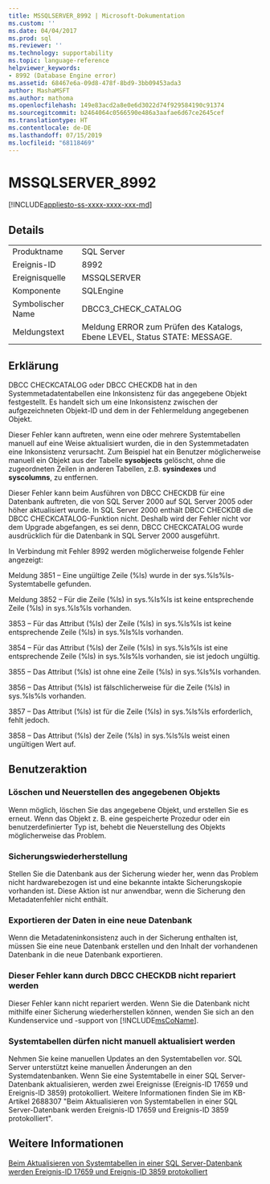 ```yaml
---
title: MSSQLSERVER_8992 | Microsoft-Dokumentation
ms.custom: ''
ms.date: 04/04/2017
ms.prod: sql
ms.reviewer: ''
ms.technology: supportability
ms.topic: language-reference
helpviewer_keywords:
- 8992 (Database Engine error)
ms.assetid: 68467e6a-09d8-478f-8bd9-3bb09453ada3
author: MashaMSFT
ms.author: mathoma
ms.openlocfilehash: 149e83acd2a8e0e6d3022d74f929584190c91374
ms.sourcegitcommit: b2464064c0566590e486a3aafae6d67ce2645cef
ms.translationtype: HT
ms.contentlocale: de-DE
ms.lasthandoff: 07/15/2019
ms.locfileid: "68118469"
---
```

# <a name="mssqlserver8992"></a>MSSQLSERVER_8992
[!INCLUDE[appliesto-ss-xxxx-xxxx-xxx-md](../../includes/appliesto-ss-xxxx-xxxx-xxx-md.md)]
  
## <a name="details"></a>Details  
  
|||  
|-|-|  
|Produktname|SQL Server|  
|Ereignis-ID|8992|  
|Ereignisquelle|MSSQLSERVER|  
|Komponente|SQLEngine|  
|Symbolischer Name|DBCC3_CHECK_CATALOG|  
|Meldungstext|Meldung ERROR zum Prüfen des Katalogs, Ebene LEVEL, Status STATE: MESSAGE.|  
  
## <a name="explanation"></a>Erklärung  
DBCC CHECKCATALOG oder DBCC CHECKDB hat in den Systemmetadatentabellen eine Inkonsistenz für das angegebene Objekt festgestellt. Es handelt sich um eine Inkonsistenz zwischen der aufgezeichneten Objekt-ID und dem in der Fehlermeldung angegebenen Objekt.  
  
Dieser Fehler kann auftreten, wenn eine oder mehrere Systemtabellen manuell auf eine Weise aktualisiert wurden, die in den Systemmetadaten eine Inkonsistenz verursacht. Zum Beispiel hat ein Benutzer möglicherweise manuell ein Objekt aus der Tabelle **sysobjects** gelöscht, ohne die zugeordneten Zeilen in anderen Tabellen, z.B. **sysindexes** und **syscolumns**, zu entfernen.  
  
Dieser Fehler kann beim Ausführen von DBCC CHECKDB für eine Datenbank auftreten, die von SQL Server 2000 auf SQL Server 2005 oder höher aktualisiert wurde. In SQL Server 2000 enthält DBCC CHECKDB die DBCC CHECKCATALOG-Funktion nicht. Deshalb wird der Fehler nicht vor dem Upgrade abgefangen, es sei denn, DBCC CHECKCATALOG wurde ausdrücklich für die Datenbank in SQL Server 2000 ausgeführt.  
  
In Verbindung mit Fehler 8992 werden möglicherweise folgende Fehler angezeigt:  
  
Meldung 3851 – Eine ungültige Zeile (%ls) wurde in der sys.%ls%ls-Systemtabelle gefunden.  
  
Meldung 3852 – Für die Zeile (%ls) in sys.%ls%ls ist keine entsprechende Zeile (%ls) in sys.%ls%ls vorhanden.  
  
3853 – Für das Attribut (%ls) der Zeile (%ls) in sys.%ls%ls ist keine entsprechende Zeile (%ls) in sys.%ls%ls vorhanden.  
  
3854 – Für das Attribut (%ls) der Zeile (%ls) in sys.%ls%ls ist eine entsprechende Zeile (%ls) in sys.%ls%ls vorhanden, sie ist jedoch ungültig.  
  
3855 – Das Attribut (%ls) ist ohne eine Zeile (%ls) in sys.%ls%ls vorhanden.  
  
3856 – Das Attribut (%ls) ist fälschlicherweise für die Zeile (%ls) in sys.%ls%ls vorhanden.  
  
3857 – Das Attribut (%ls) ist für die Zeile (%ls) in sys.%ls%ls erforderlich, fehlt jedoch.  
  
3858 – Das Attribut (%ls) der Zeile (%ls) in sys.%ls%ls weist einen ungültigen Wert auf.  
  
## <a name="user-action"></a>Benutzeraktion  
  
### <a name="drop-and-re-create-the-specified-object"></a>Löschen und Neuerstellen des angegebenen Objekts  
Wenn möglich, löschen Sie das angegebene Objekt, und erstellen Sie es erneut. Wenn das Objekt z. B. eine gespeicherte Prozedur oder ein benutzerdefinierter Typ ist, behebt die Neuerstellung des Objekts möglicherweise das Problem.  
  
### <a name="restore-from-backup"></a>Sicherungswiederherstellung  
Stellen Sie die Datenbank aus der Sicherung wieder her, wenn das Problem nicht hardwarebezogen ist und eine bekannte intakte Sicherungskopie vorhanden ist. Diese Aktion ist nur anwendbar, wenn die Sicherung den Metadatenfehler nicht enthält.  
  
### <a name="export-the-data-to-a-new-database"></a>Exportieren der Daten in eine neue Datenbank  
Wenn die Metadateninkonsistenz auch in der Sicherung enthalten ist, müssen Sie eine neue Datenbank erstellen und den Inhalt der vorhandenen Datenbank in die neue Datenbank exportieren.  
  
### <a name="dbcc-checkdb-cannot-repair-this-error"></a>Dieser Fehler kann durch DBCC CHECKDB nicht repariert werden  
Dieser Fehler kann nicht repariert werden.  Wenn Sie die Datenbank nicht mithilfe einer Sicherung wiederherstellen können, wenden Sie sich an den Kundenservice und -support von [!INCLUDE[msCoName](../../includes/msconame-md.md)].  
  
### <a name="do-not-manually-update-system-tables"></a>Systemtabellen dürfen nicht manuell aktualisiert werden  
Nehmen Sie keine manuellen Updates an den Systemtabellen vor. SQL Server unterstützt keine manuellen Änderungen an den Systemdatenbanken. Wenn Sie eine Systemtabelle in einer SQL Server-Datenbank aktualisieren, werden zwei Ereignisse (Ereignis-ID 17659 und Ereignis-ID 3859) protokolliert. Weitere Informationen finden Sie im KB-Artikel 2688307 "Beim Aktualisieren von Systemtabellen in einer SQL Server-Datenbank werden Ereignis-ID 17659 und Ereignis-ID 3859 protokolliert".  
  
## <a name="see-also"></a>Weitere Informationen  
[Beim Aktualisieren von Systemtabellen in einer SQL Server-Datenbank werden Ereignis-ID 17659 und Ereignis-ID 3859 protokolliert](https://support.microsoft.com/kb/2688307/EN-US)  
  
